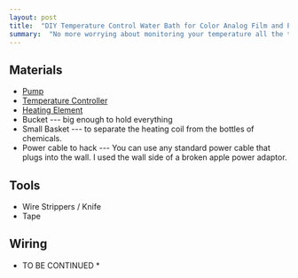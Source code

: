 ```yaml
---
layout: post
title:  "DIY Temperature Control Water Bath for Color Analog Film and Paper Development"
summary:  "No more worrying about monitoring your temperature all the time!"
---
```


Materials
---------
* [Pump](https://www.amazon.com/gp/product/B00EWENMAU/ref=oh_aui_detailpage_o04_s00?ie=UTF8&psc=1)
* [Temperature Controller](https://www.amazon.com/gp/product/B00Y8T9YZG/ref=oh_aui_detailpage_o06_s00?ie=UTF8&psc=1)
* [Heating Element](https://www.amazon.com/gp/product/B01M0Q84BR/ref=oh_aui_detailpage_o06_s01?ie=UTF8&psc=1)
* Bucket --- big enough to hold everything
* Small Basket --- to separate the heating coil from the bottles of chemicals.
* Power cable to hack --- You can use any standard power cable that plugs into the wall. I used the wall side of a broken apple power adaptor.

Tools
-----
* Wire Strippers / Knife
* Tape

Wiring
------
* TO BE CONTINUED *

